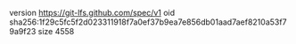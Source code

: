 version https://git-lfs.github.com/spec/v1
oid sha256:1f29c5fc5f2d023311918f7a0ef37b9ea7e856db01aad7aef8210a53f79a9f23
size 4558
